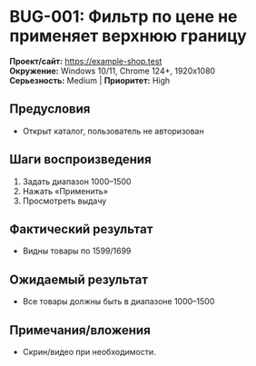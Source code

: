 # BUG-001: Фильтр по цене не применяет верхнюю границу

**Проект/сайт:** https://example-shop.test  
**Окружение:** Windows 10/11, Chrome 124+, 1920x1080  
**Серьезность:** Medium | **Приоритет:** High

## Предусловия
- Открыт каталог, пользователь не авторизован

## Шаги воспроизведения
1) Задать диапазон 1000–1500
2) Нажать «Применить»
3) Просмотреть выдачу

## Фактический результат
- Видны товары по 1599/1699

## Ожидаемый результат
- Все товары должны быть в диапазоне 1000–1500

## Примечания/вложения
- Скрин/видео при необходимости.
